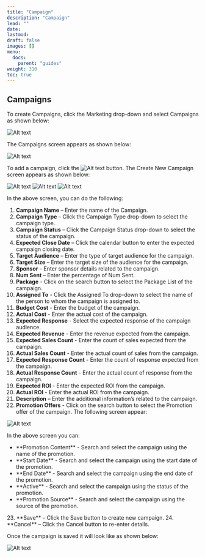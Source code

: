 ```yaml
---
title: "Campaign"
description: "Campaign"
lead: ""
date:
lastmod:
draft: false
images: []
menu:
  docs:
    parent: "guides"
weight: 310
toc: true
---
```


## Campaigns

To create Campaigns, click the Marketing drop-down and select Campaigns as shown below:

![Alt text](/images/campaign1.png "Dashboard")

The Campaigns screen appears as shown below:

![Alt text](/images/campaign2.png "Dashboard")

To add a campaign, click the ![Alt text](/images/campaign3.png "Dashboard") button. The Create New Campaign screen appears as shown below:

![Alt text](/images/campaign4.png "Dashboard")
![Alt text](/images/campaign5.png "Dashboard")
![Alt text](/images/campaign6.png "Dashboard")

In the above screen, you can do the following:

1.	**Campaign Name** – Enter the name of the Campaign.
2.	**Campaign Type** – Click the Campaign Type drop-down to select the campaign type.
3.	**Campaign Status** – Click the Campaign Status drop-down to select the status of the campaign.
4.	**Expected Close Date** – Click the calendar button to enter the expected campaign closing date.
5.	**Target Audience** – Enter the type of target audience for the campaign.
6.	**Target Size** – Enter the target size of the audience for the campaign.
7.	**Sponsor** – Enter sponsor details related to the campaign.
8.	**Num Sent** – Enter the percentage of Num Sent.
9.	**Package** - Click on the search button to select the Package List of the campaign.
10.	**Assigned To** - Click the Assigned To drop-down to select the name of the person to whom the campaign is assigned to.
11. **Budget Cost** - Enter the budget of the campaign.
12. **Actual Cost** - Enter the actual cost of the campaign.
13. **Expected Response** - Select the expected response of the campaign audience.
14. **Expected Revenue** - Enter the revenue expected from the campaign.
15. **Expected Sales Count** - Enter the count of sales expected from the campaign.
16. **Actual Sales Count** - Enter the actual count of sales from the campaign.
17. **Expected Response Count** -  Enter the count of response expected from the campaign.
18. **Actual Response Count** - Enter the actual count of response from the campaign.
19. **Expected ROI** - Enter the expected ROI from the campaign.
20. **Actual ROI** - Enter the actual ROI from the campaign.
21. **Description** – Enter the additional information’s related to the campaign.
22. **Promotion Offers** - Click on the search button to select the Promotion offer of the campaign. The following screen appear:

![Alt text](/images/campaign7.png "Dashboard")

In the above screen you can:
<ul>
    <li> **Promotion Content** - Search and select the campaign using the name of the promotion.</li>
    <li> **Start Date** - Search and select the campaign using the start date of the promotion.</li>
    <li> **End Date** - Search and select the campaign using the end date of the promotion.</li>
    <li> **Active** - Search and select the campaign using the status of the promotion.</li>
    <li> **Promotion Source** - Search and select the campaign using the source of the promotion.</li>
</ul>
23. **Save** – Click the Save button to create new campaign.
24.	**Cancel** – Click the Cancel button to re-enter details.

Once the campaign is saved it will look like as shown below:

![Alt text](/images/campaign8.png "Dashboard")
